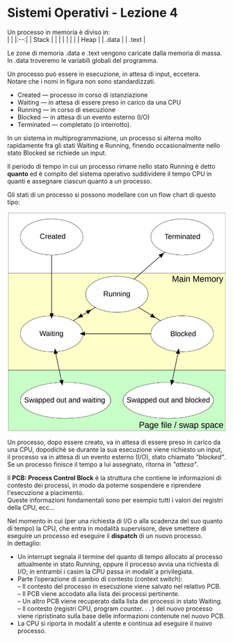 <script type="text/javascript"
  src="https://cdnjs.cloudflare.com/ajax/libs/mathjax/2.7.0/MathJax.js?config=TeX-AMS_CHTML">
</script>
<script type="text/x-mathjax-config">
  MathJax.Hub.Config({
    tex2jax: {
      inlineMath: [['$','$'], ['\\(','\\)']],
      processEscapes: true},
      jax: ["input/TeX","input/MathML","input/AsciiMath","output/CommonHTML"],
      extensions: ["tex2jax.js","mml2jax.js","asciimath2jax.js","MathMenu.js","MathZoom.js","AssistiveMML.js", "[Contrib]/a11y/accessibility-menu.js"],
      TeX: {
      extensions: ["AMSmath.js","AMSsymbols.js","noErrors.js","noUndefined.js"],
      equationNumbers: {
      autoNumber: "AMS"
      }
    }
  });
</script>

# Sistemi Operativi - Lezione 4  

Un processo in memoria è diviso in:  
| |
|:--:|
| Stack |
| \| |
| \| |
| Heap |
| .data |
| .text |

Le zone di memoria .data e .text vengono caricate dalla memoria di massa.  
In .data troveremo le variabili globali del programma.

Un processo può essere in esecuzione, in attesa di input, eccetera.  
Notare che i nomi in figura non sono
standardizzati.  
- Created — processo in corso di istanziazione
- Waiting — in attesa di essere preso in carico da una CPU
- Running — in corso di esecuzione
- Blocked — in attesa di un evento esterno (I/O)
- Terminated — completato (o interrotto).

In un sistema in multiprogrammazione, un processo si alterna molto rapidamente fra gli stati Waiting
e Running, finendo occasionalmente nello stato Blocked se richiede un input.  

Il periodo di tempo in cui un processo rimane nello stato Running è detto **quanto** ed è compito del
sistema operativo suddividere il tempo CPU in quanti e assegnare ciascun quanto a un processo.  

Gli stati di un processo si possono modellare con un flow chart di questo tipo:  

![Image](/lez4/stati_processo.PNG)  

Un processo, dopo essere creato, va in attesa di essere preso in carico da una CPU, dopodichè se durante la sua esecuzione viene richiesto un input, il processo va in attesa di un evento esterno (I/O), stato chiamato *"blocked"*.  
Se un processo finisce il tempo a lui assegnato, ritorna in *"attesa"*.  

Il **PCB: Process Control Block** è la struttura che contiene le informazioni di contesto dei processi, in modo da poterne sospendere e riprendere l'esecuzione a piacimento.  
Queste informazioni fondamentali sono per esempio tutti i valori dei registri della CPU, ecc...  

Nel momento in cui (per una richiesta di
I/O o alla scadenza del suo quanto di tempo) la CPU, che entra in modalità supervisore, deve smettere
di eseguire un processo ed eseguire il **dispatch** di un nuovo processo.  
In dettaglio:  
- Un interrupt segnala il termine del quanto di tempo allocato al processo attualmente in stato
Running, oppure il processo avvia una richiesta di I/O; in entrambi i casim la CPU passa in
modalit`a privilegiata.
- Parte l’operazione di cambio di contesto (context switch):  
    – Il contesto del processo in esecuzione viene salvato nel relativo PCB.  
    – Il PCB viene accodato alla lista dei processi pertinente.  
    – Un altro PCB viene recuperato dalla lista dei processi in stato Waiting.  
    – Il contesto (registri CPU, program counter. . . ) del nuovo processo viene ripristinato sulla
base delle informazioni contenute nel nuovo PCB.
- La CPU si riporta in modalit`a utente e continua ad eseguire il nuovo processo.  
